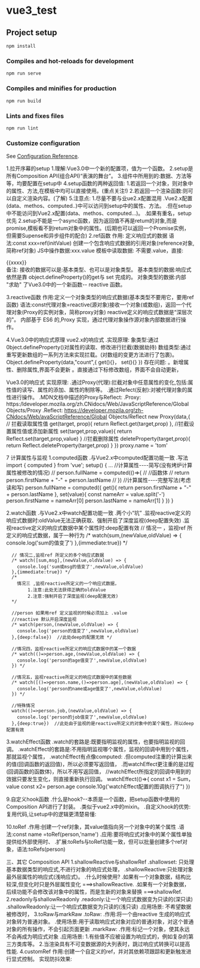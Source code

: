 # vue3_test

## Project setup
```
npm install
```

### Compiles and hot-reloads for development
```
npm run serve
```

### Compiles and minifies for production
```
npm run build
```

### Lints and fixes files
```
npm run lint
```

### Customize configuration
See [Configuration Reference](https://cli.vuejs.org/config/).



1.拉开序幕的setup
    1.理解:Vue3.0中一个新的配置项，值为一个函数。
    2.setup是所有Composition API(组合API)“表演的舞台”。
    3.组件中所用到的:数据、方法等等，均要配置在setup中
    4.setup函数的两种返回值:
        1.若返回一个对象，则对象中的属性、方法,在模板中均可以直接使用。(重点关注!)
        2.若返回一个渲染函数:则可以自定义渲染内容。(了解)
    5.注意点:
        1.尽量不要与业ue2.x配置混用
            .Vue2.x配置(data、methos、computed..)中可以访问到setup中的属性、方法。
            .但在setup中不能访问到Vue2.x配置(data、methos、computed...)。
            .如果有重名，setup优先
        2.setup不能是一个async函数，因为返回值不再是retum的对象,而是promise,模板看不到retum对象中的属性。(后期也可以返回一个Promise实例，但需要Supense和异步组件的配合)
2.ref函数
    作用: 定义响应式的数据
    语法:const xxx=ref(initValue)
        创建一个包含响应式数据的引用对象(reference对象,简称ref对象)
        JS中操作数据:xxx.value
        模板中读取数据: 不需要.value，直接:<div>{{xxxx}}</div>
    备注:
        接收的数据可以是:基本类型、也可以是对象类型。
        基本类型的数据:响应式依然是靠 object.defineProperty()的get与 set 完成的。
        对象类型的数据:内部 "求助" 了Vue3.0中的一个新函数-- reactive 函数。    

3.reactive函数
    作用:定义一个对象类型的响应式数据(基本类型不要用它，要用ref函数)
    语法:const代理对象=reactive(源对象)接收一个对象(或数组)，返回一个代理对象(Proxy的实例对象，简称proxy对象)
    reactive定义的响应式数据是“深层次的"。
    内部基于 ES6 的,Proxy 实现，通过代理对象操作源对象内部数据进行操作。

4.Vue3.0中的响应式原理
    vue2.x的响应式
    .实现原理:
         象类型:通过 0bject.defineProperty()对属性的读取、修改进行拦截(数据劫持)
         数组类型:通过重写更新数组的一系列方法来实现拦载。(对数组的变更方法进行了包裹)。
         Object.defineProperty(data,"count",{
            get(){}，
            set(){}
            })
    存在问题:
        。新增属性、删除属性,界面不会更新
        。直接通过下标修改数组，界面不会自动更新，

Vue3.0的响应式
    实现原理:
        .通过Proxy(代理):拦截对象中任意属性的变化,包括:属性值的读写、属性的添加、属性的制除等。
        .通过Refect(反射):对被代理对象的属性进行操作。
        .MDN文档中描述的Proxy与Reflect:
            .Proxy: https:/ldeveloper.mozila.org/zh.CNidocs/Web/JavaScriptReference/Global Objects/Proxy
            .Reflect: https://developer.mozila.org!zh-CNdocs/Web/avaScriptReference/Global Objects/Reflect
            new Proxy(data,{
                    // 拦截读取属性值
                    get(target, prop){
                        return Reflect.get(target,prop)
                    },
                    //拦截设置属性值或添加新属性
                    set(target,prop,value){
                        return Reflect.set(target,prop,value)
                    }
                    //拦截删除属性
                    deleteProperty(target,prop){
                        return Reflect.deleteProperty(target,prop)
                    }
                })
                proxy.name = 'tom'
                
7 计算属性与监视
    1.computed函数
        .与Vue2.x中computed配置功能一致
        .写法
   import { computed } from 'vue';
    setup() {
        ...
      //计算属性----简写(没有烤炉计算属性被修改的情况)
      // person.fullName = computed(()=>{
      //   //函数体
      //   return person.firstName + "-"  + person.lastName
      // })
      //计算属性----完整写法(考虑读和写)
      person.fullName = computed({
          get(){
            return person.firstName + "-"  + person.lastName
          },
          set(value){
            const nameArr = value.split('-')
            person.firstName = nameArr[0]
            person.lastName = nameArr[1]
          }
      })
    }

2.watch函数
        .与Vue2.x中watch配置功能一致
        .两个小“坑”
            .监视reactive定义的响应式数据时:oldValue无法正确获取、强制开启了深度监视(deep配置失效)
            .监视reactive定义的响应式数据中某个属性时:deep配置有效
  // 情况一 ，监视ref 所定义的响应式数据，属于一种行为
     /*  watch(sum,(newValue,oldValue) => {
        console.log('sum的值变了')
      },{immediate:true}) */

      // 情况二,监视ref 所定义的多个响应式数据
      /* watch([sum,msg],(newValue,oldValue) => {
        console.log('sum或msg的值变了',newValue,oldValue)
      },{immediate:true}) */
      /* 
        情况三 ,监视reactive所定义的一个响应式数据，
            1.注意:此处无法获得正确的oldValue
            2.注意:强制开启了深度监视(deep配置无效)
      */
     
      //person 如果用ref 定义监视的时候必须加上 .value
      //reactive 默认开启深度监视
      /* watch(person,(newValue,oldValue) => {
        console.log('person的值变了',newValue,oldValue)
      },{deep:false})  //此处deep的配置无效 */

      //情况四，监视reactive所定义的响应式数据中的某一个数据
      /* watch(()=>person.age,(newValue,oldValue) => {
        console.log('person的age值变了',newValue,oldValue)
      }) */

      //情况五，监视reactive所定义的响应式数据中的某些数据
      /* watch([()=>person.name,()=>person.age],(newValue,oldValue) => {
        console.log('person的name或age值变了',newValue,oldValue)
      }) */

      //特殊情况
      watch(()=>person.job,(newValue,oldValue) => {
        console.log('person的job值变了',newValue,oldValue)
      },{deep:true})  //此处由于监视的是reactive所定义的对象中的某个属性，所以deep配置有效
       
3.watchEffect函数
    .watch的套路是:既要指明监视的属性，也要指明监视的回调。
    .watchEffect的套路是:不用指明监视哪个属性，监视的回调中用到个属性，那就监视个属性，
    .watchEffect有点像computed:
      .但computed注重的计算出来的值(回调函数的返回值)，所以必须要写返回值，
      .而watchEffect更注重的是过程(回调函数的函数体)，所以不用写返回值，
      //watchEffect所指定的回调中用到的效据只要发生变化，则直接重新执行回调。
      watchEffect(()=>{
        const x1 = Sum，value
        const x2= person.age
        console.10g('watchEffect配置的图调执行了")
      })

9.自定义hook函数
    .什么是hook?--本质是一个函数，把setup函数中使用的Composition API进行了封装。
    .类似于vue2.x中的mixin。
    .自定义hook的优势:复用代码,让setup中的逻辑更清楚易懂:

10.toRef
  .作用:创建一个ref对象，其value值指向另一个对象中的某个属性
  .语法:const name =toRef(person,'name')
  .应用:要将响应式对象中的某个属性单独提供给外部使用时、
  .扩展:toRefs与toRef功能一致，但可以批量创建多个ref对象，语法:toRefs(person)

三、其它 Composition APl
  1.shallowReactive与shallowRef
      .shallowset: 只处理基本数据类型的响应式,不进行对象的响应式处理，
      .shallowReactive:只处理对象最外层属性的响应式(浅响应式)。
      .什么时候使用?
        .如果有一个对象数据，结构比较深,但变化时只是外层属性变化 ===>shallowReactive.
        .如果有一个对象数据，后续功能不会修改该对象中的属性，而是生新的对象来替换 ===>shallowRef.
  2.readonly与shallowReadonly
    .readonly:让一个响应式数据变为只读的(深只读)
    .shallowReadonly:让一个响应式数据变为只读的(浅只读)
    .应用场景: 不希望数据被修改时，
  3.toRaw与markRaw
      .toRaw:
        .作用:将一个由reactive 生成的响应式对象转为普通对象。
        .使用场景:用于读取响应式对象对应的普通对象，对这个普通对象的所有操作，不会引起页面更新
      .markRaw:
        .作用:标记一个对象，使其永远不会再成为明应式对象
        .应用场景:
          1.有些值不应被设置为响应式的，例如复杂的第三方类库等。
          2.当渲染具有不可变数据源的大列表时，跳过响应式转换可以提高性能.
  4.customRef
    作用:创建一个自定义的ref，并对其依赖项跟踪和更新触发进行显式控制。
    实现防抖效果:
        <script>
          import { ref ,customRef } from 'vue';
          export default {
            name: 'App',
            setup() {
              //自定义一个ref--名为：myRef
              function myRef(value,delay){
                let timer
                return customRef((track,trigger)=>{
                  return {
                      get(){
                        console.log(`有人从myRef中读取数据了,我把${value}给他了`)
                        track()//通知vue追踪value(数据)的改变 (提前和get商量一下，让他问题这个value是有用的)
                        return value
                      },
                      set(newValue){
                        console.log(`有人把myRef中数据改为了:${newValue}`)
                        clearTimeout(timer)  //防抖
                        setTimeout(() => {
                          value = newValue
                          trigger()//通知Vue去重新解析模板  
                        }, delay);
                      }
                  }
                })
              }
              // let keyWaord = ref('hello')//使用vue提供的ref
              let keyWaord = myRef('hello',500)//使用程序员自定义的ref

              return {
                keyWaord
              }
            }
          }
          </script>
  5.provide 与inject
        作用:实现祖与后代组件间通信
        套路:父组件有一个 provide选项来提供数据，后代组件有一个inject 选项来开始使用这些数据
        .具体写法:
        1.祖组件中:
        setup(){
          let car=reactive({name:"奔驰',price:'40万'})provide("car',car)
          2.后代组件中:
          setup(props,context){
          }
          const carinject('car')
          return {
            car
          }
        }

  6.响应式数据的判断
        isRet: 检查一个值是否为一个ref 对象
        isReactive:检查一个对象是否是由reactive创建的响应式代理lsReadonly: 检查一个对象是否是由创建的只读代理readonly戴者PeactiVe
        IsProxy: 检查一个对象是否是由
        readonly 方法创建的代理      


五、新的组件
    1.Fragment
    .在Vue2中: 组件必须有一个根标签
    .在Vue3中:组件可以没有根标签,内部会将多个标签包含在一个Fragment虚拟元素中
    .好处: 减少标签层级,减小内存占用      